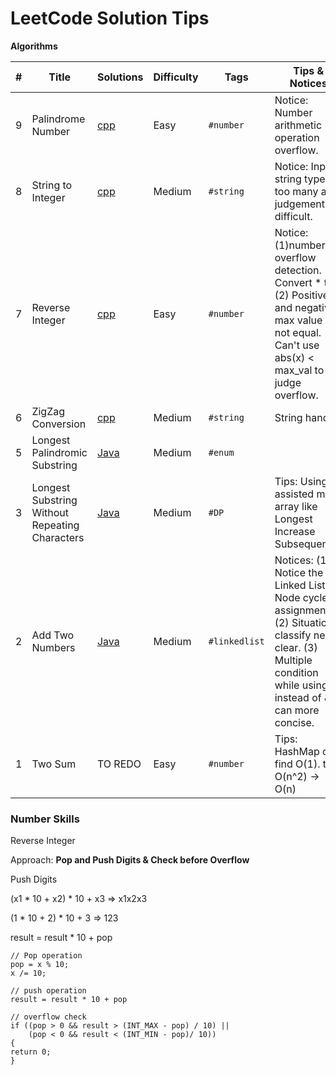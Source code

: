 # LeetCode Solution Tips



**Algorithms**

| #    | Title                                          | Solutions                                                    | Difficulty | Tags          | Tips & Notices                                               |
| ---- | ---------------------------------------------- | ------------------------------------------------------------ | ---------- | ------------- | ------------------------------------------------------------ |
| 9    | Palindrome Number                              | [cpp](algorithms/cpp/0009-PalindromeNumber)                  | Easy       | `#number`     | Notice: Number arithmetic operation overflow.                |
| 8    | String to Integer                              | [cpp](algorithms/cpp/0008-StringToInteger/StringToInteger.cpp) | Medium     | `#string`     | Notice: Input string type is too many and  judgement is difficult. |
| 7    | Reverse Integer                                | [cpp](algorithms/cpp/0007-ReverseInteger/ReverseInteger.cpp) | Easy       | `#number`     | Notice: (1)number overflow detection. Convert * to /. (2) Positive and negative max value is not equal. Can't use abs(x) < max_val to judge overflow. |
| 6    | ZigZag Conversion                              | [cpp](algorithms/cpp/0006-ZigZagConversion/ZigZagConversion.cpp) | Medium     | `#string`     | String handle                                                |
| 5    | Longest Palindromic Substring                  | [Java](algorithms/java/5LongestPalindromicSubstring/LongestPalindromicSubstring.java) | Medium     | `#enum`       |                                                              |
| 3    | Longest Substring Without Repeating Characters | [Java](algorithms/java/3LongestSubstringWithoutRepeatingCharacters/LongestSubstringWithoutRepeatingCharacters.java) | Medium     | `#DP`         | Tips: Using assisted mark array like Longest Increase Subsequence. |
| 2    | Add Two Numbers                                | [Java](algorithms/java/2AddTwoNumbers/AddTwoNumbers.java)    | Medium     | `#linkedlist` | Notices: (1) Notice the Linked List Node cycle assignment. (2) Situation classify need clear. (3) Multiple condition while using \|\| instead of && can more concise. |
| 1    | Two Sum                                        | TO REDO                                                      | Easy       | `#number`     | Tips: HashMap can find O(1). try O(n^2) -> O(n)              |



### Number Skills

Reverse Integer

Approach: **Pop and Push Digits & Check before Overflow**

Push Digits

(x1 * 10 + x2) * 10 + x3 => x1x2x3

(1 * 10 + 2) * 10 + 3 => 123

result = result * 10 + pop

```
// Pop operation
pop = x % 10;
x /= 10;

// push operation
result = result * 10 + pop

// overflow check
if ((pop > 0 && result > (INT_MAX - pop) / 10) || 
	(pop < 0 && result < (INT_MIN - pop)/ 10))
{
return 0;
}
```

